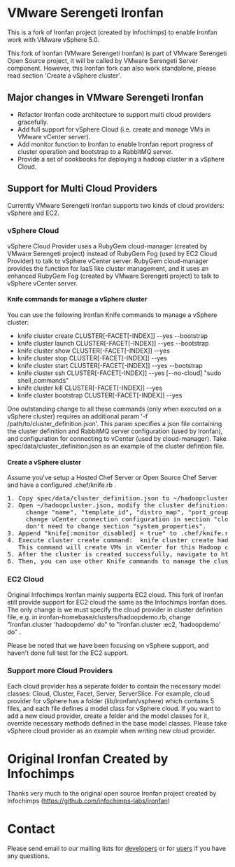 # VMware Serengeti Ironfan

This is a fork of Ironfan project (created by Infochimps) to enable Ironfan work with VMware vSphere 5.0.

This fork of Ironfan (VMware Serengeti Ironfan) is part of VMware Serengeti Open Source project, it will be called by VMware Serengeti Server component. However, this Ironfan fork can also work standalone, please read section 'Create a vSphere cluster'.

## Major changes in VMware Serengeti Ironfan

* Refactor Ironfan code architecture to support multi cloud providers gracefully.
* Add full support for vSphere Cloud (i.e. create and manage VMs in VMware vCenter server).
* Add monitor function to Ironfan to enable Ironfan report progress of cluster operation and bootstrap to a RabbitMQ server.
* Provide a set of cookbooks for deploying a hadoop cluster in a vSphere Cloud.

## Support for Multi Cloud Providers

Currently VMware Serengeti Ironfan supports two kinds of cloud providers: vSphere and EC2.

### vSphere Cloud

vSphere Cloud Provider uses a RubyGem cloud-manager (created by VMware Serengeti project) instead of RubyGem Fog (used by EC2 Cloud Provider) to talk to vSphere vCenter server.
RubyGem cloud-manager provides the function for IaaS like cluster management, and it uses an enhanced RubyGem Fog (created by VMware Serengeti project) to talk to vSphere vCenter server.

#### Knife commands for manage a vSphere cluster

You can use the following Ironfan Knife commands to manage a vSphere cluster:
* knife cluster create CLUSTER[-FACET[-INDEX]] --yes --bootstrap
* knife cluster launch CLUSTER[-FACET[-INDEX]] --yes --bootstrap
* knife cluster show   CLUSTER[-FACET[-INDEX]] --yes
* knife cluster stop   CLUSTER[-FACET[-INDEX]] --yes
* knife cluster start  CLUSTER[-FACET[-INDEX]] --yes --bootstrap
* knife cluster ssh    CLUSTER[-FACET[-INDEX]] --yes [--no-cloud] "sudo shell_commands"
* knife cluster kill   CLUSTER[-FACET[-INDEX]] --yes
* knife cluster bootstrap CLUSTER[-FACET[-INDEX]] --yes

One outstanding change to all these commands (only when executed on a vSphere cluster) requires an additional param '-f /path/to/cluster_definition.json'.
This param specifies a json file containing the cluster definition and RabbitMQ server configuration (used by Ironfan), and configuration for connecting to vCenter (used by cloud-manager).
Take spec/data/cluster_definition.json as an example of the cluster defintion file.

#### Create a vSphere cluster

Assume you've setup a Hosted Chef Server or Open Source Chef Server and have a configured .chef/knife.rb .
<pre>
1. Copy spec/data/cluster_definition.json to ~/hadoopcluster.json
2. Open ~/hadoopcluster.json, modify the cluster definition:
     change "name", "template_id", "distro_map", "port_group" in section "cluster_definition",
     change vCenter connection configuration in section "cloud_provider", and
     don't need to change section "system_properties".
3. Append "knife[:monitor_disabled] = true" to .chef/knife.rb to disable the Ironfan monitor function.
4. Execute cluster create command:  knife cluster create hadoopcluster -f ~/hadoopcluster.json --yes --bootstrap [-V]
   This command will create VMs in vCenter for this Hadoop cluster and install specified Hadoop packages on the VMs.
5. After the cluster is created successfully, navigate to http://ip_of_hadoopcluster-master-0:50070/ to see the status of the Hadoop cluster.
6. Then, you can use other Knife commands to manage the cluster (e.g. show, bootstrap, stop, start, kill etc.).
</pre>

### EC2 Cloud

Original Infochimps Ironfan mainly supports EC2 cloud. This fork of Ironfan still provide support for EC2 cloud the same as the Infochimps Ironfan does. The only change is we must specify the cloud provider in cluster definition file, e.g. in ironfan-homebase/clusters/hadoopdemo.rb, change "Ironfan.cluster 'hadoopdemo' do" to "Ironfan.cluster :ec2, 'hadoopdemo' do" .

Please be noted that we have been focusing on vSphere support, and haven't done full test for the EC2 support.

### Support more Cloud Providers

Each cloud provider has a seperate folder to contain the necessary model classes: Cloud, Cluster, Facet, Server, ServerSlice.
For example, cloud provider for vSphere has a folder (lib/ironfan/vsphere) which contains 5 files, and each file defines a model class for vSphere cloud.
If you want to add a new cloud provider, create a folder and the model classes for it, override necessary methods defined in the base model classes. Please take vSphere cloud provider as an example when writing new cloud provider.

# Original Ironfan Created by Infochimps

Thanks very much to the original open source Ironfan project created by Infochimps (https://github.com/infochimps-labs/ironfan)

# Contact

Please send email to our mailing lists for [developers](https://groups.google.com/group/serengeti-dev) or for [users](https://groups.google.com/group/serengeti-user) if you have any questions.

